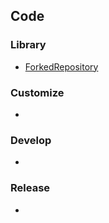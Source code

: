 ## Code
### Library
* [ForkedRepository](https://github.com/WannaSleep3254/ForkedRepository)

### Customize
*

### Develop
*

### Release
*
